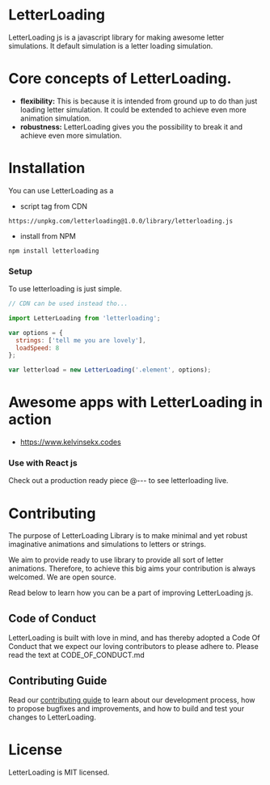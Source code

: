 # LetterLoading

LetterLoading js is a javascript library for making awesome letter simulations. It default simulation is a letter loading simulation.

# Core concepts of LetterLoading.

- **flexibility:**
This is because it is intended from ground up to do than just loading letter simulation. It could be extended to achieve even more animation simulation.
- **robustness:**
LetterLoading gives you the possibility to break it and achieve even more simulation.

# Installation

You can use LetterLoading as a 
- script tag from CDN
```
https://unpkg.com/letterloading@1.0.0/library/letterloading.js
```

- install from NPM

```
npm install letterloading
```

### Setup

To use letterloading is just simple.

```javascript
// CDN can be used instead tho...

import LetterLoading from 'letterloading';

var options = {
  strings: ['tell me you are lovely'],
  loadSpeed: 8
};

var letterload = new LetterLoading('.element', options);
```

# Awesome apps with LetterLoading in action

- https://www.kelvinsekx.codes

### Use with React js

Check out a production ready piece @--- to see letterloading live.

# Contributing

The purpose of LetterLoading Library is to make minimal and yet robust imaginative animations and simulations to letters or strings. 

We aim to provide ready to use library to provide all sort of letter animations. Therefore, to achieve this big aims your contribution is always welcomed. We are open source.

Read below to learn how you can be a part of improving LetterLoading js.

## Code of Conduct

LetterLoading is built with love in mind, and has thereby adopted a Code Of Conduct that we expect our loving contributors to please adhere to. Please read the text at CODE_OF_CONDUCT.md 

## Contributing Guide

Read our [contributing guide](/.github/CONTRIBUTING.md) to learn about our development process, how to propose bugfixes and improvements, and how to build and test your changes to LetterLoading.

# License

LetterLoading is MIT licensed.